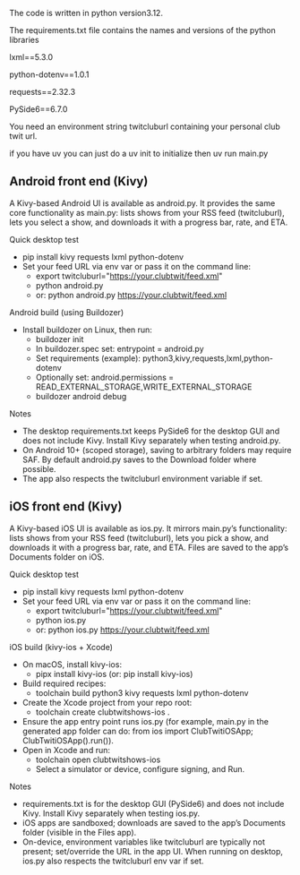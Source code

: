 The code is written in python version3.12.

The requirements.txt file contains the names and versions of the python libraries

lxml==5.3.0

python-dotenv==1.0.1

requests==2.32.3

PySide6==6.7.0

You need an environment string twitcluburl containing your personal club twit url.

if you have uv you can just do a uv init to initialize then uv run main.py



Android front end (Kivy)
------------------------
A Kivy-based Android UI is available as android.py. It provides the same core functionality as main.py: lists shows from your RSS feed (twitcluburl), lets you select a show, and downloads it with a progress bar, rate, and ETA.

Quick desktop test
- pip install kivy requests lxml python-dotenv
- Set your feed URL via env var or pass it on the command line:
  - export twitcluburl="https://your.clubtwit/feed.xml"
  - python android.py
  - or: python android.py https://your.clubtwit/feed.xml

Android build (using Buildozer)
- Install buildozer on Linux, then run:
  - buildozer init
  - In buildozer.spec set: entrypoint = android.py
  - Set requirements (example): python3,kivy,requests,lxml,python-dotenv
  - Optionally set: android.permissions = READ_EXTERNAL_STORAGE,WRITE_EXTERNAL_STORAGE
  - buildozer android debug

Notes
- The desktop requirements.txt keeps PySide6 for the desktop GUI and does not include Kivy. Install Kivy separately when testing android.py.
- On Android 10+ (scoped storage), saving to arbitrary folders may require SAF. By default android.py saves to the Download folder where possible.
- The app also respects the twitcluburl environment variable if set.



iOS front end (Kivy)
--------------------
A Kivy-based iOS UI is available as ios.py. It mirrors main.py’s functionality: lists shows from your RSS feed (twitcluburl), lets you pick a show, and downloads it with a progress bar, rate, and ETA. Files are saved to the app’s Documents folder on iOS.

Quick desktop test
- pip install kivy requests lxml python-dotenv
- Set your feed URL via env var or pass it on the command line:
  - export twitcluburl="https://your.clubtwit/feed.xml"
  - python ios.py
  - or: python ios.py https://your.clubtwit/feed.xml

iOS build (kivy-ios + Xcode)
- On macOS, install kivy-ios:
  - pipx install kivy-ios  (or: pip install kivy-ios)
- Build required recipes:
  - toolchain build python3 kivy requests lxml python-dotenv
- Create the Xcode project from your repo root:
  - toolchain create clubtwitshows-ios .
- Ensure the app entry point runs ios.py (for example, main.py in the generated app folder can do: from ios import ClubTwitiOSApp; ClubTwitiOSApp().run()).
- Open in Xcode and run:
  - toolchain open clubtwitshows-ios
  - Select a simulator or device, configure signing, and Run.

Notes
- requirements.txt is for the desktop GUI (PySide6) and does not include Kivy. Install Kivy separately when testing ios.py.
- iOS apps are sandboxed; downloads are saved to the app’s Documents folder (visible in the Files app).
- On-device, environment variables like twitcluburl are typically not present; set/override the URL in the app UI. When running on desktop, ios.py also respects the twitcluburl env var if set.
